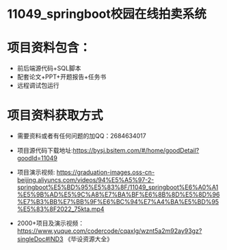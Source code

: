 #  11049_springboot校园在线拍卖系统
 
# 项目资料包含：
* 前后端源代码+SQL脚本
* 配套论文+PPT+开题报告+任务书
* 远程调试包运行

# 项目资料获取方式
* 需要资料或者有任何问题的加QQ：2684634017
* 项目源代码下载地址:https://bysj.bsitem.com/#/home/goodDetail?goodId=11049

* 项目演示视频:  https://graduation-images.oss-cn-beijing.aliyuncs.com/videos/94%E5%A5%97-2-springboot%E5%BD%95%E5%83%8F/11049_springboot%E6%A0%A1%E5%9B%AD%E5%9C%A8%E7%BA%BF%E6%8B%8D%E5%8D%96%E7%B3%BB%E7%BB%9F%E6%BC%94%E7%A4%BA%E5%BD%95%E5%83%8F2022_75kta.mp4


* 2000+项目及演示视频：https://www.yuque.com/codercode/cqaxlg/wznt5a2m92ay93gz?singleDoc#lND3 《毕设资源大全》






